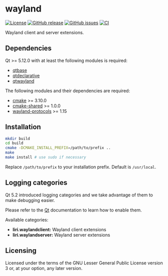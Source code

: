 wayland
=======

[![License](https://img.shields.io/badge/license-LGPLv3.0-blue.svg)](http://www.gnu.org/licenses/lgpl.txt)
[![GitHub release](https://img.shields.io/github/release/lirios/wayland.svg)](https://github.com/lirios/wayland)
[![GitHub issues](https://img.shields.io/github/issues/lirios/wayland.svg)](https://github.com/lirios/wayland/issues)
[![CI](https://github.com/lirios/wayland/workflows/CI/badge.svg?branch=develop)](https://github.com/lirios/wayland/actions?query=workflow%3ACI)

Wayland client and server extensions.

## Dependencies

Qt >= 5.12.0 with at least the following modules is required:

 * [qtbase](http://code.qt.io/cgit/qt/qtbase.git)
 * [qtdeclarative](http://code.qt.io/cgit/qt/qtdeclarative.git)
 * [qtwayland](http://code.qt.io/cgit/qt/qtwayland.git)

The following modules and their dependencies are required:

 * [cmake](https://gitlab.kitware.com/cmake/cmake) >= 3.10.0
 * [cmake-shared](https://github.com/lirios/cmake-shared.git) >= 1.0.0
 * [wayland-protocols](https://gitlab.freedesktop.org/wayland/wayland-protocols) >= 1.15

## Installation

```sh
mkdir build
cd build
cmake -DCMAKE_INSTALL_PREFIX=/path/to/prefix ..
make
make install # use sudo if necessary
```

Replace `/path/to/prefix` to your installation prefix.
Default is `/usr/local`.

## Logging categories

Qt 5.2 introduced logging categories and we take advantage of
them to make debugging easier.

Please refer to the [Qt](http://doc.qt.io/qt-5/qloggingcategory.html) documentation
to learn how to enable them.

Available categories:

  * **liri.waylandclient:** Wayland client extensions
  * **liri.waylandserver:** Wayland server extensions

## Licensing

Licensed under the terms of the GNU Lesser General Public License version 3 or,
at your option, any later version.
